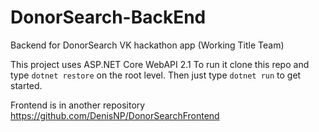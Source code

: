 # DonorSearch-BackEnd
Backend for DonorSearch VK hackathon app (Working Title Team)

This project uses ASP.NET Core WebAPI 2.1
To run it clone this repo and type `dotnet restore` on the root level. 
Then just type `dotnet run` to get started.


Frontend is in another repository 
https://github.com/DenisNP/DonorSearchFrontend


